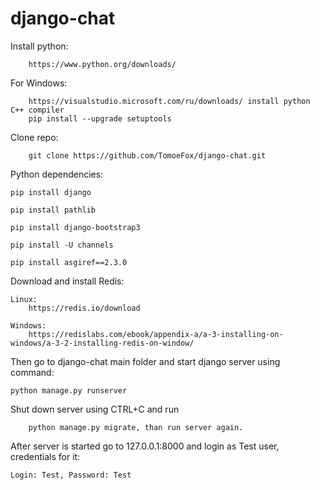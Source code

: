 # django-chat
Install python:

        https://www.python.org/downloads/
        
For Windows:
        
        https://visualstudio.microsoft.com/ru/downloads/ install python C++ compiler
        pip install --upgrade setuptools
        
Clone repo:
        
        git clone https://github.com/TomoeFox/django-chat.git
        
Python dependencies:

    pip install django
    
    pip install pathlib
    
    pip install django-bootstrap3
  
    pip install -U channels
  
    pip install asgiref==2.3.0

Download and install Redis:

    Linux:
        https://redis.io/download
    
    Windows:
        https://redislabs.com/ebook/appendix-a/a-3-installing-on-windows/a-3-2-installing-redis-on-window/
  
Then go to django-chat main folder and start django server using command: 
    
    python manage.py runserver
Shut down server using CTRL+C and run 

        python manage.py migrate, than run server again.

After server is started go to 127.0.0.1:8000 and login as Test user, credentials for it: 
    
    Login: Test, Password: Test
